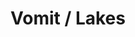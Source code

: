 ---
ee_id: '4278'
site: '1'
type: '2'
long_id: 2015-064 Vomit / Lakes
url: 2015-064-vomit-lakes
title: Vomit / Lakes
year: '2015'
medium: 1920x1080 H.264/MPEG-4 Part 10 looped digital file (from 11 lossless TIF masters),
  media player, 70” flatscreen, armature, various cables
commission:
add_credit:
dims: 79 x 36.5 x 11 inches
pitch:
ps:
live_url:
related:
youtube:
imgs: vomit-lakes-2015-064-full-database-ih.jpg
subheading:
year2: '2015'
download:
add_credits:
related_code:
layout: things-i-made
---